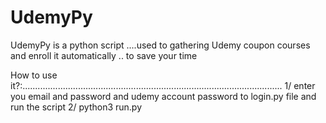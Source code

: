 # UdemyPy
UdemyPy is a python script ....used to gathering Udemy coupon courses and enroll it automatically .. to save your time

How to use it?:.......................................................................................................
1/ enter you email and password and udemy account password to login.py file and run the script
2/ python3 run.py 
